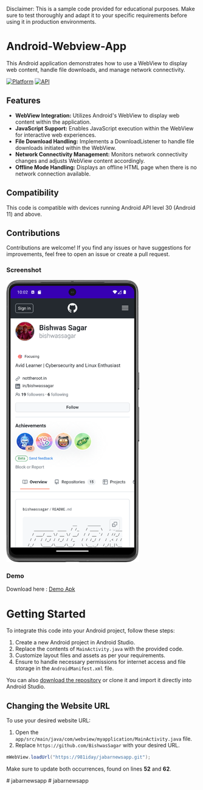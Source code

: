 Disclaimer: This is a sample code provided for educational purposes. Make sure to test thoroughly and adapt it to your specific requirements before using it in production environments.

# Android-Webview-App
This Android application demonstrates how to use a WebView to display web content, handle file downloads, and manage network connectivity.

[![Platform](https://img.shields.io/badge/platform-android-green.svg)](http://developer.android.com/index.html)
[![API](https://img.shields.io/badge/API-30%2B-brightgreen.svg?style=flat)](https://android-arsenal.com/api?level=30)

## Features
* **WebView Integration:** Utilizes Android's WebView to display web content within the application.
* **JavaScript Support:** Enables JavaScript execution within the WebView for interactive web experiences.
* **File Download Handling:** Implements a DownloadListener to handle file downloads initiated within the WebView.
* **Network Connectivity Management:** Monitors network connectivity changes and adjusts WebView content accordingly.
* **Offline Mode Handling:** Displays an offline HTML page when there is no network connection available.


## Compatibility
This code is compatible with devices running Android API level 30 (Android 11) and above.

## Contributions
Contributions are welcome! If you find any issues or have suggestions for improvements, feel free to open an issue or create a pull request.

### Screenshot
<img src="screenshot_demo.png" width="350">

### Demo

Download here : [Demo Apk](app/release/app-release.apk)

# Getting Started
To integrate this code into your Android project, follow these steps:

1. Create a new Android project in Android Studio.
2. Replace the contents of `MainActivity.java` with the provided code.
3. Customize layout files and assets as per your requirements.
4. Ensure to handle necessary permissions for internet access and file storage in the `AndroidManifest.xml` file.

You can also [download the repository](https://github.com/bishwassagar/Android-Webview-App/archive/refs/heads/master.zip) or clone it and import it directly into Android Studio.

## Changing the Website URL 
To use your desired website URL:

1. Open the `app/src/main/java/com/webview/myapplication/MainActivity.java` file.
2. Replace `https://github.com/BishwasSagar` with your desired URL.
```java
mWebView.loadUrl("https://981iday/jabarnewsapp.git");
```
Make sure to update both occurrences, found on lines **52** and **62**.



#   j a b a r n e w s a p p 
 
 #   j a b a r n e w s a p p 
 
 